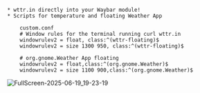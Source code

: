     * wttr.in directly into your Waybar module!
    * Scripts for temperature and floating Weather App

        custom.conf
        # Window rules for the terminal running curl wttr.in
        windowrulev2 = float, class:^(wttr-floating)$
        windowrulev2 = size 1300 950, class:^(wttr-floating)$

        # org.gnome.Weather App floating
        windowrulev2 = float,class:^(org.gnome.Weather)$
        windowrulev2 = size 1100 900,class:^(org.gnome.Weather)$

![FullScreen-2025-06-19_19-23-19](https://github.com/user-attachments/assets/700fe05a-bf6a-4f5a-a65b-8cfa24125253)


